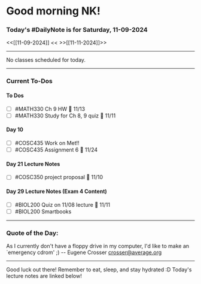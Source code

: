 # Good morning NK!
### Today's #DailyNote is for  Saturday, 11-09-2024

<<[[11-09-2024]] <<
\>>[[11-11-2024]]>>

------------
No classes scheduled for today.

------------
### Current To-Dos
#### To Dos
- [ ] #MATH330 Ch 9 HW 📅 11/13 
- [ ] #MATH330 Study for Ch 8, 9 quiz 📅 11/11
#### Day 10
- [ ] #COSC435 Work on Met!!
- [ ] #COSC435 Assignment 6 📅 11/24
#### Day 21 Lecture Notes
- [ ] #COSC350 project proposal 📅 11/10
#### Day 29 Lecture Notes (Exam 4 Content)
- [ ] #BIOL200 Quiz on 11/08 lecture 📅 11/11
- [ ] #BIOL200 Smartbooks

----------
### Quote of the Day:

 As I currently don't have a floppy drive in my computer, I'd like to
make an `emergency cdrom' ;)
	-- Eugene Crosser <crosser@average.org>

-------
Good luck out there! Remember to eat, sleep, and stay hydrated :D
Today's lecture notes are linked below!